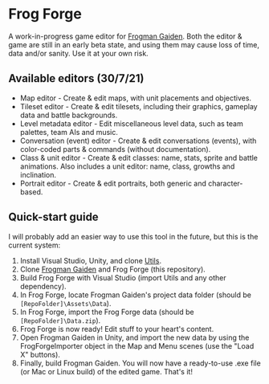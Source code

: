 # Frog Forge
A work-in-progress game editor for [Frogman Gaiden](../../../FrogmanGaiden). Both the editor & game are still in an early beta state, and using them may cause loss of time, data and/or sanity. Use it at your own risk.
## Available editors (30/7/21)
- Map editor - Create & edit maps, with unit placements and objectives.
- Tileset editor - Create & edit tilesets, including their graphics, gameplay data and battle backgrounds.
- Level metadata editor - Edit miscellaneous level data, such as team palettes, team AIs and music.
- Conversation (event) editor - Create & edit conversations (events), with color-coded parts & commands (without documentation).
- Class & unit editor - Create & edit classes: name, stats, sprite and battle animations. Also includes a unit editor: name, class, growths and inclination.
- Portrait editor - Create & edit portraits, both generic and character-based.
## Quick-start guide
I will probably add an easier way to use this tool in the future, but this is the current system:
1. Install Visual Studio, Unity, and clone [Utils](../../../Utils).
2. Clone [Frogman Gaiden](../../../FrogmanGaiden) and Frog Forge (this repository).
3. Build Frog Forge with Visual Studio (import Utils and any other dependency).
4. In Frog Forge, locate Frogman Gaiden's project data folder (should be `[RepoFolder]\Assets\Data`).
5. In Frog Forge, import the Frog Forge data (should be `[RepoFolder]\Data.zip`).
6. Frog Forge is now ready! Edit stuff to your heart's content.
7. Open Frogman Gaiden in Unity, and import the new data by using the FrogForgeImporter object in the Map and Menu scenes (use the "Load X" buttons).
8. Finally, build Frogman Gaiden. You will now have a ready-to-use .exe file (or Mac or Linux build) of the edited game. That's it!
